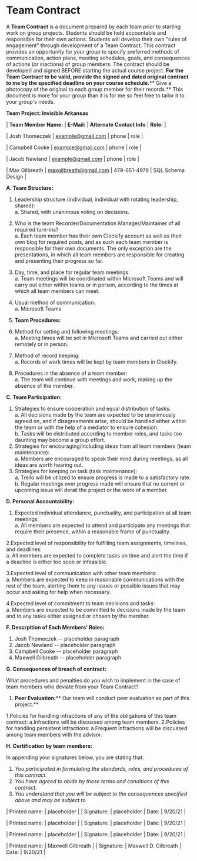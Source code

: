 # Team Contract

A **Team Contract** is a document prepared by each team prior to starting work on group projects. Students should be held accountable and responsible for their own actions. Students will develop their own &quot;rules of engagement&quot; through development of a Team Contract. This contract provides an opportunity for your group to specify preferred methods of communication, action plans, meeting schedules, goals, and consequences of actions (or inactions) of group members. The contract should be developed and signed BEFORE starting the actual course project. **For the Team Contract to be valid, provide the signed and dated original contract to me by the specified deadline on your course schedule.**** Give a photocopy of the original to each group member for their records.** This document is more for your group than it is for me so feel free to tailor it to your group&#39;s needs.

**Team Project: Invisible Arkansas**

| **Team Member Name:** | **E-Mail:** | **Alternate Contact Info** | **Role:** |

| Josh Thomeczek | [example@gmail.com](mailto:example@gmail.com) | phone | role |

| Campbell Cooke | [example@gmail.com](mailto:example@gmail.com) | phone | role |

| Jacob Newland | [example@gmail.com](mailto:example@gmail.com) | phone | role |

| Max Gilbreath | [maxgilbreath@gmail.com](mailto:maxgilbreath@gmail.com) | 479-651-4979 | SQL Schema Design |

**A. Team Structure:**

1. Leadership structure (individual, individual with rotating leadership, shared):<br>
  a. Shared, with unanimous voting on decisions.
2. Who is the team Recorder/Documentation Manager/Maintainer of all required turn-ins?<br>
  a. Each team member has their own Clockify account as well as their own blog for required posts, and as such each team member is responsible for their own documents. The only exception are the presentations, in which all team members are responsible for creating and presenting their progress so far.
3. Day, time, and place for regular team meetings:<br>
  a. Team meetings will be coordinated within Microsoft Teams and will carry out either within teams or in person, according to the times at which all team members can meet.
4. Usual method of communication:<br>
  a. Microsoft Teams

1. **Team Procedures:**

1. Method for setting and following meetings:<br>
  a. Meeting times will be set in Microsoft Teams and carried out either remotely or in person.
2. Method of record keeping:<br>
  a. Records of work times will be kept by team members in Clockify.
3. Procedures in the absence of a team member:<br>
  a. The team will continue with meetings and work, making up the absence of the member.

**C. Team Participation:**

1. Strategies to ensure cooperation and equal distribution of tasks:<br>
  a. All decisions made by the team are expected to be unanimously agreed on, and if disagreements arise, should be handled either within the team or with the help of a mediator to ensure cohesion.<br>
  b. Tasks will be distributed according to member roles, and tasks too daunting may become a group effort.
2. Strategies for encouraging/including ideas from all team members (team maintenance):<br>
  a. Members are encouraged to speak their mind during meetings, as all ideas are worth hearing out.
3. Strategies for keeping on task (task maintenance):<br>
  a. Trello will be utilized to ensure progress is made to a satisfactory rate.<br>
  b. Regular meetings over progress made will ensure that no current or upcoming issue will derail the project or the work of a member.

**D. Personal Accountability:**

1. Expected individual attendance, punctuality, and participation at all team meetings:<br>
  a. All members are expected to attend and participate any meetings that require their presence, within a reasonable frame of punctuality.

2.Expected level of responsibility for fulfilling team assignments, timelines, and deadlines:<br>
  a. All members are expected to complete tasks on time and alert the time if a deadline is either too soon or infeasible.

3.Expected level of communication with other team members:<br>
  a. Members are expected to keep in reasonable communications with the rest of the team, alerting them to any issues or possible issues that may occur and asking for help when necessary.

4.Expected level of commitment to team decisions and tasks:<br>
  a. Members are expected to be committed to decisions made by the team and to any tasks either assigned or chosen by the member.

**F. Descrpition of Each Members' Roles:**
  1. Josh Thomeczek -- placeholder paragraph
  3. Jacob Newland -- placeholder paragraph
  4. Campbell Cooke -- placeholder paragraph
  5. Maxwell Gilbreath -- placeholder paragraph

**G. Consequences of breach of contract:**

What procedures and penalties do you wish to implement in the case of team members who deviate from your Team Contract?

  1. **Peer Evaluation:**** Our team will conduct peer evaluation as part of this project.**

1.Policies for handling infractions of any of the obligations of this team contract:
  a.Infractions will be discussed among team members.
2.Policies for handling persistent infractions:
  a.Frequent infractions will be discussed among team members with the advisor.

**H. Certification by team members:**

In appending your signatures below, you are stating that:
1. _You participated in formulating the standards, roles, and procedures of this contract._
2. _You have agreed to abide by these terms and conditions of this contract._
3. _You understand that you will be subject to the consequences specified above and may be subject to_

| Printed name: | placeholder |
| Signature: | placeholder | Date: | 9/20/21 |

| Printed name: | placeholder |
| Signature: | placeholder | Date: | 9/20/21 |

| Printed name: | placeholder |
| Signature: | placeholder | Date: | 9/20/21 |

| Printed name: | Maxwell Gilbreath |
| Signature: | Maxwell D. Gilbreath | Date: | 9/20/21 |
